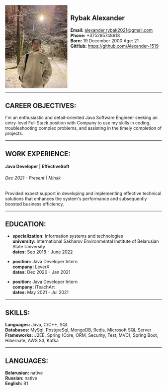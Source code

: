 <img src="profileImage.jpg" alt= "profileImage" width="200" align="left" style="padding:0px 10px 00px 0px">

## Rybak Alexander
**Email:** alexander.rybak2021@gmail.com  
**Phone:** +375295748918  
**Born:** 19 December 2000 Age: 21  
**GitHub:** https://github.com/Alexander-1519
<br clear="left"/>

***
## CAREER OBJECTIVES:

I'm an enthusiastic and detail-oriented Java Software Engineer seeking an entry-level Full Stack position with Company to use my skills in coding, troubleshooting complex problems, and assisting in the timely completion of projects.  

***
## WORK EXPERIENCE:

#### Java Developer | EffectiveSoft
###### Dec 2021 - Present | Minsk
Provided expect support in developing and implementing effective technical solutions that enhances the system's performance and subsequently boosted business efficiency.

***
## EDUCATION:

- **specialization:** Information systems and technologies  
**university:** International Sakharov Environmental Institute of Belarusian State University  
**dates:** Sep 2018 - June 2022  

- **position:** Java Developer Intern  
**company:** LeverX  
**dates:** Dec 2020 - Jan 2021  

- **position:** Java Developer Intern  
**company:** iTeachArt  
**dates:** May 2021 - Jul 2021 

***
## SKILLS:

**Languages:** Java, C/C++, SQL  
**Databases:** MySql, PostgreSql, MongoDB, Redis, Microsoft SQL Server  
**Frameworks:** J2EE, Spring (Core, ORM, Security, Test, MVC), Spring Boot, Hibernate, AWS S3, Kafka

***
## LANGUAGES:

**Belarusian:** native  
**Russian:** native  
**English:** B1